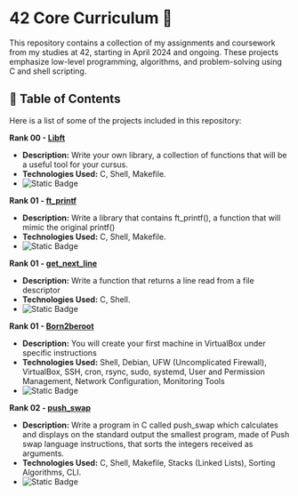 # 42 Core Curriculum 🚀

This repository contains a collection of my assignments and coursework from my studies at 42, starting in April 2024 and ongoing. These projects emphasize low-level programming, algorithms, and problem-solving using C and shell scripting.

## 🔗 Table of Contents

Here is a list of some of the projects included in this repository:

**Rank 00 - [Libft](./rank00/libft)**
   - **Description:** Write your own library, a collection of functions that will be a useful tool for your cursus.
   - **Technologies Used:** C, Shell, Makefile.
   - ![Static Badge](https://img.shields.io/badge/moulinette-125%25-brightgreen?style=flat-square)
  
   
**Rank 01 - [ft_printf](./rank01/ft_printf)**
   - **Description:** Write a library that contains ft_printf(), a function that will mimic the original printf()
   - **Technologies Used:** C, Shell, Makefile.
   - ![Static Badge](https://img.shields.io/badge/moulinette-100%25-brightgreen?style=flat-square)


**Rank 01 - [get_next_line](./rank01/get_next_line)**
   - **Description:** Write a function that returns a line read from a file descriptor
   - **Technologies Used:** C, Shell.
   - ![Static Badge](https://img.shields.io/badge/moulinette-105%25-brightgreen?style=flat-square)


**Rank 01 - [Born2beroot](./rank01/Born2beroot)**
   - **Description:** You will create your first machine in VirtualBox under specific instructions
   - **Technologies Used:** Shell, Debian, UFW (Uncomplicated Firewall), VirtualBox, SSH, cron, rsync, sudo, systemd, User and Permission Management, Network Configuration, Monitoring Tools
   - ![Static Badge](https://img.shields.io/badge/moulinette-120%25-brightgreen?style=flat-square)


**Rank 02 - [push_swap](./rank02/push_swap)**
   - **Description:** Write a program in C called push_swap which calculates and displays on the standard output the smallest program, made of Push swap language instructions, that sorts the integers received as arguments.
   - **Technologies Used:**  C, Shell, Makefile, Stacks (Linked Lists), Sorting Algorithms, CLI.
   - ![Static Badge](https://img.shields.io/badge/moulinette-pending-yellow?style=flat-square)



